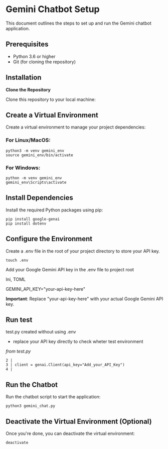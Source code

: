 # Gemini Chatbot Setup

This document outlines the steps to set up and run the Gemini chatbot application.

## Prerequisites

- Python 3.6 or higher
- Git (for cloning the repository)

## Installation

**Clone the Repository**

Clone this repository to your local machine:

## Create a Virtual Environment

Create a virtual environment to manage your project dependencies:

### For Linux/MacOS:

```
python3 -m venv gemini_env
source gemini_env/bin/activate
```

### For Windows:

```
python -m venv gemini_env
gemini_env\Scripts\activate
```

## Install Dependencies

Install the required Python packages using pip:

```
pip install google-genai
pip install dotenv
```

## Configure the Environment

Create a .env file in the root of your project directory to store your API key.

`touch .env`

Add your Google Gemini API key in the .env file to project root

Ini, TOML

GEMINI_API_KEY="your-api-key-here"

**Important**: Replace "your-api-key-here" with your actual Google Gemini API key.

## Run test

test.py created without using .env

- replace your API key directly to check wheter test environment

_from test.py_

```
2 |
3 | client = genai.Client(api_key="Add_your_API_Key")
4 |
```

## Run the Chatbot

Run the chatbot script to start the application:

```
python3 gemini_chat.py
```

## Deactivate the Virtual Environment (Optional)

Once you're done, you can deactivate the virtual environment:

```
deactivate
```
